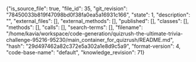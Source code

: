 {"is_source_file": true, "file_id": 35, "git_revision": "78450033b819f47098bd0f38fa0ea5a16931c166", "state": 1, "description": "", "external_files": [], "external_methods": [], "published": [], "classes": [], "methods": [], "calls": [], "search-terms": [], "filename": "/home/kavia/workspace/code-generation/quizrush-the-ultimate-trivia-challenge-95216-95230/main_container_for_quizrush/README.md", "hash": "29d497462a82c372e5a302a1e8d9c5a9", "format-version": 4, "code-base-name": "default", "knowledge_revision": 71}